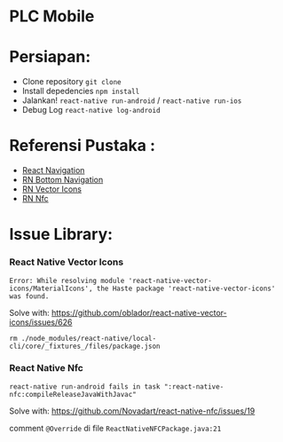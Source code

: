 # PLC Mobile


# Persiapan:

* Clone repository `git clone `
* Install depedencies `npm install`
* Jalankan! `react-native run-android` / `react-native run-ios`
* Debug Log `react-native log-android`


# Referensi Pustaka :

* [React Navigation](https://reactnavigation.org)
* [RN Bottom Navigation](https://github.com/timomeh/react-native-material-bottom-navigation)
* [RN Vector Icons](https://github.com/oblador/react-native-vector-icons)
* [RN Nfc](https://github.com/Novadart/react-native-nfc)

# Issue Library:

### React Native Vector Icons

`Error: While resolving module 'react-native-vector-icons/MaterialIcons', the Haste package 'react-native-vector-icons' was found.` 

Solve with: https://github.com/oblador/react-native-vector-icons/issues/626

`rm ./node_modules/react-native/local-cli/core/_fixtures_/files/package.json`

### React Native Nfc

`react-native run-android fails in task ":react-native-nfc:compileReleaseJavaWithJavac"`

Solve with: https://github.com/Novadart/react-native-nfc/issues/19

comment `@Override` di file `ReactNativeNFCPackage.java:21`